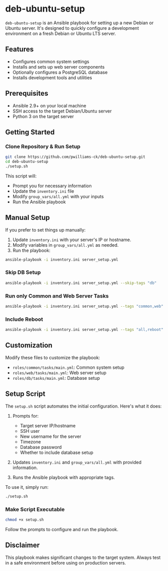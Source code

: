 # deb-ubuntu-setup

`deb-ubuntu-setup` is an Ansible playbook for setting up a new Debian or Ubuntu
server. It's designed to quickly configure a development environment on a fresh
Debian or Ubuntu LTS server.

## Features

- Configures common system settings
- Installs and sets up web server components
- Optionally configures a PostgreSQL database
- Installs development tools and utilities

## Prerequisites

- Ansible 2.9+ on your local machine
- SSH access to the target Debian/Ubuntu server
- Python 3 on the target server

## Getting Started

### Clone Repository & Run Setup

```bash
git clone https://github.com/pwilliams-ck/deb-ubuntu-setup.git
cd deb-ubuntu-setup
./setup.sh
```

This script will:

- Prompt you for necessary information
- Update the `inventory.ini` file
- Modify `group_vars/all.yml` with your inputs
- Run the Ansible playbook

## Manual Setup

If you prefer to set things up manually:

1. Update `inventory.ini` with your server's IP or hostname.
2. Modify variables in `group_vars/all.yml` as needed.
3. Run the playbook:

```bash
ansible-playbook -i inventory.ini server_setup.yml
```

### Skip DB Setup

```bash
ansible-playbook -i inventory.ini server_setup.yml --skip-tags "db"
```

### Run only Common and Web Server Tasks

```bash
ansible-playbook -i inventory.ini server_setup.yml --tags "common,web"
```

### Include Reboot

```bash
ansible-playbook -i inventory.ini server_setup.yml --tags "all,reboot"
```

## Customization

Modify these files to customize the playbook:

- `roles/common/tasks/main.yml`: Common system setup
- `roles/web/tasks/main.yml`: Web server setup
- `roles/db/tasks/main.yml`: Database setup

## Setup Script

The `setup.sh` script automates the initial configuration. Here's what it does:

1. Prompts for:

   - Target server IP/hostname
   - SSH user
   - New username for the server
   - Timezone
   - Database password
   - Whether to include database setup

2. Updates `inventory.ini` and `group_vars/all.yml` with provided information.

3. Runs the Ansible playbook with appropriate tags.

To use it, simply run:

```bash
./setup.sh
```

### Make Script Executable

```bash
chmod +x setup.sh
```

Follow the prompts to configure and run the playbook.

## Disclaimer

This playbook makes significant changes to the target system. Always test in a
safe environment before using on production servers.
